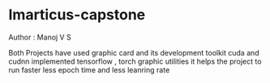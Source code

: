 # Imarticus-capstone
Author : Manoj V S

Both Projects have used graphic card and its development toolkit cuda and cudnn implemented tensorflow , torch graphic utilities it helps the project to run faster less epoch time and less 
leanring rate
